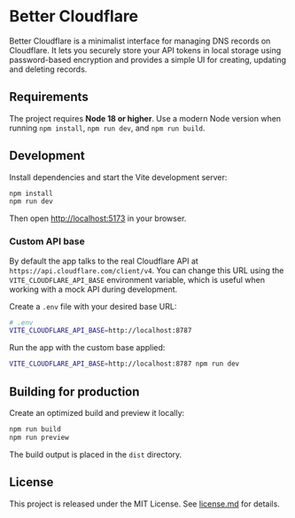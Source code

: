 # Better Cloudflare

Better Cloudflare is a minimalist interface for managing DNS records on Cloudflare. It lets you securely store your API tokens in local storage using password-based encryption and provides a simple UI for creating, updating and deleting records.

## Requirements

The project requires **Node 18 or higher**. Use a modern Node version when running
`npm install`, `npm run dev`, and `npm run build`.


## Development

Install dependencies and start the Vite development server:

```bash
npm install
npm run dev
```

Then open <http://localhost:5173> in your browser.

### Custom API base

By default the app talks to the real Cloudflare API at
`https://api.cloudflare.com/client/v4`. You can change this URL using the
`VITE_CLOUDFLARE_API_BASE` environment variable, which is useful when working
with a mock API during development.

Create a `.env` file with your desired base URL:

```bash
# .env
VITE_CLOUDFLARE_API_BASE=http://localhost:8787
```

Run the app with the custom base applied:

```bash
VITE_CLOUDFLARE_API_BASE=http://localhost:8787 npm run dev
```

## Building for production

Create an optimized build and preview it locally:

```bash
npm run build
npm run preview
```

The build output is placed in the `dist` directory.

## License

This project is released under the MIT License. See [license.md](license.md) for details.
